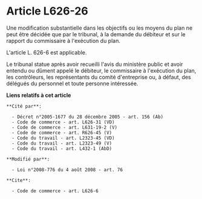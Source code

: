 # Article L626-26

Une modification substantielle dans les objectifs ou les moyens du plan ne peut être décidée que par le tribunal, à la
demande du débiteur et sur le rapport du commissaire à l'exécution du plan.

L'article L. 626-6 est applicable. 

Le tribunal statue après avoir recueilli l'avis du ministère public et avoir entendu ou dûment appelé le débiteur, le
commissaire à l'exécution du plan, les contrôleurs, les représentants du comité d'entreprise ou, à défaut, des délégués du
personnel et toute personne intéressée.

**Liens relatifs à cet article**

	**Cité par**:

	  - Décret n°2005-1677 du 28 décembre 2005 - art. 156 (Ab)
	  - Code de commerce - art. L626-31 (VD)
	  - Code de commerce - art. L631-19-2 (V)
	  - Code de commerce - art. R626-45 (V)
	  - Code du travail - art. L2323-45 (VD)
	  - Code du travail - art. L2323-49 (V)
	  - Code du travail - art. L432-1 (AbD)

	**Modifié par**:

	  - Loi n°2008-776 du 4 août 2008 - art. 76

	**Cite**:

	  - Code de commerce - art. L626-6
